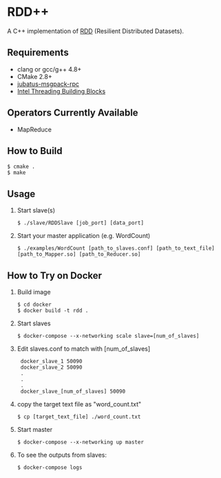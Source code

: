 # RDD++

A C++ implementation of [RDD](https://www.usenix.org/system/files/conference/nsdi12/nsdi12-final138.pdf) (Resilient Distributed Datasets).

## Requirements ##

* clang or gcc/g++ 4.8+
* CMake 2.8+
* [jubatus-msgpack-rpc](https://github.com/jubatus/jubatus-msgpack-rpc/tree/master/cpp)
* [Intel Threading Building Blocks](https://www.threadingbuildingblocks.org/)

## Operators Currently Available ##

* MapReduce

## How to Build ##
    
```
$ cmake .
$ make
```

## Usage ##

1. Start slave(s)

    ```
    $ ./slave/RDDSlave [job_port] [data_port]
    ```
    
2.  Start your master application (e.g. WordCount)

    ```
    $ ./examples/WordCount [path_to_slaves.conf] [path_to_text_file] [path_to_Mapper.so] [path_to_Reducer.so]
    ```

## How to Try on Docker ##

1. Build image

    ```
    $ cd docker
    $ docker build -t rdd .
    ```

2. Start slaves

    ```
    $ docker-compose --x-networking scale slave=[num_of_slaves]
    ```

3. Edit slaves.conf to match with [num_of_slaves]

        docker_slave_1 50090
        docker_slave_2 50090
        .
        .
        .
        docker_slave_[num_of_slaves] 50090
    
4. copy the target text file as "word_count.txt"

    ```
    $ cp [target_text_file] ./word_count.txt
    ```

4. Start master

    ```
    $ docker-compose --x-networking up master
    ```

6. To see the outputs from slaves:

    ```
    $ docker-compose logs
    ```
